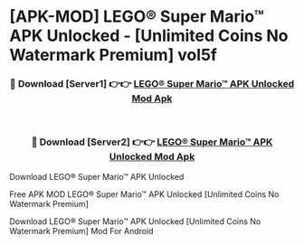 # [APK-MOD] LEGO® Super Mario™ APK Unlocked - [Unlimited Coins No Watermark Premium] vol5f



<div align="center">
<h3>🔴 Download [Server1] 👉👉 <a href="https://momento.my/?title=LEGO®_Super_Mario™_APK_Unlocked">LEGO® Super Mario™ APK Unlocked Mod Apk</a></h3><br>

<h3>🔴 Download [Server2] 👉👉 <a href="https://momento.my/?title=LEGO®_Super_Mario™_APK_Unlocked">LEGO® Super Mario™ APK Unlocked Mod Apk</a></h3>
</div>



Download LEGO® Super Mario™ APK Unlocked 

Free APK MOD LEGO® Super Mario™ APK Unlocked [Unlimited Coins No Watermark Premium]

Download LEGO® Super Mario™ APK Unlocked [Unlimited Coins No Watermark Premium] Mod For Android
